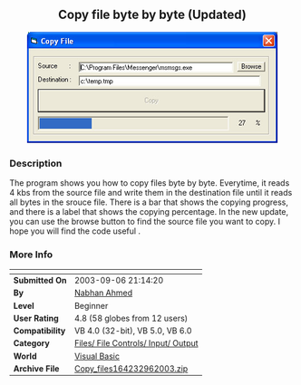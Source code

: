 ﻿<div align="center">

## Copy file byte by byte \(Updated\)

<img src="PIC2003962124383605.jpg">
</div>

### Description

The program shows you how to copy files byte by byte. Everytime, it reads 4 kbs from the source file and write them in the destination file until it reads all bytes in the srouce file. There is a bar that shows the copying progress, and there is a label that shows the copying percentage. In the new update, you can use the browse button to find the source file you want to copy. I hope you will find the code useful .
 
### More Info
 


<span>             |<span>
---                |---
**Submitted On**   |2003-09-06 21:14:20
**By**             |[Nabhan Ahmed](https://github.com/Planet-Source-Code/PSCIndex/blob/master/ByAuthor/nabhan-ahmed.md)
**Level**          |Beginner
**User Rating**    |4.8 (58 globes from 12 users)
**Compatibility**  |VB 4\.0 \(32\-bit\), VB 5\.0, VB 6\.0
**Category**       |[Files/ File Controls/ Input/ Output](https://github.com/Planet-Source-Code/PSCIndex/blob/master/ByCategory/files-file-controls-input-output__1-3.md)
**World**          |[Visual Basic](https://github.com/Planet-Source-Code/PSCIndex/blob/master/ByWorld/visual-basic.md)
**Archive File**   |[Copy\_files164232962003\.zip](https://github.com/Planet-Source-Code/nabhan-ahmed-copy-file-byte-by-byte-updated__1-48319/archive/master.zip)








